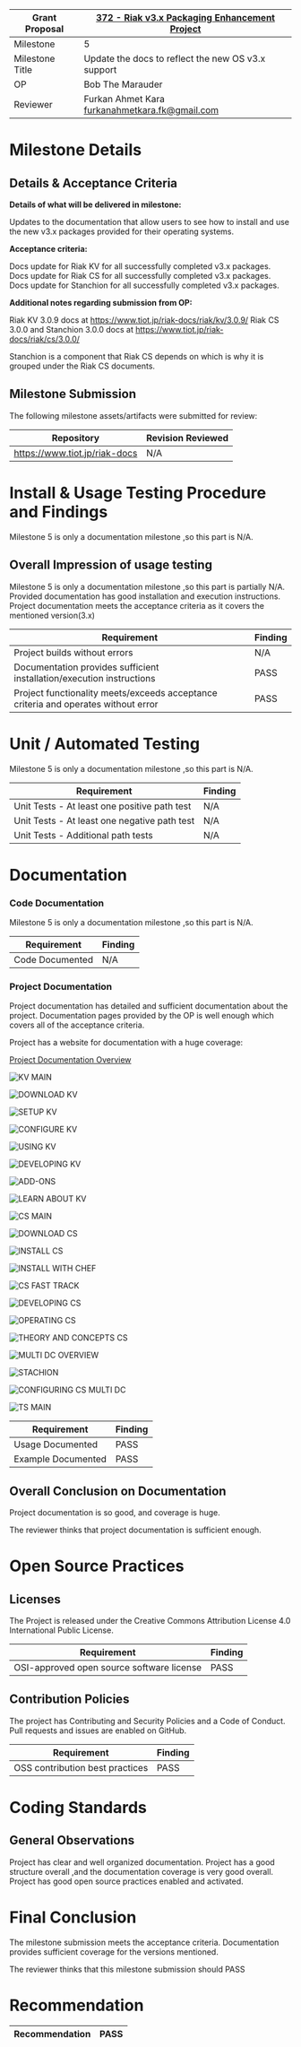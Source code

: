 Grant Proposal | [372 - Riak v3.x Packaging Enhancement Project](https://portal.devxdao.com/public-proposals/372)
------------ | -------------
Milestone | 5
Milestone Title | Update the docs to reflect the new OS v3.x support
OP | Bob The Marauder
Reviewer | Furkan Ahmet Kara <furkanahmetkara.fk@gmail.com>

# Milestone Details

## Details & Acceptance Criteria

**Details of what will be delivered in milestone:**

Updates to the documentation that allow users to see how to install and use the new v3.x packages provided for their operating systems.

**Acceptance criteria:**

Docs update for Riak KV for all successfully completed v3.x packages.
Docs update for Riak CS for all successfully completed v3.x packages.
Docs update for Stanchion for all successfully completed v3.x packages.

**Additional notes regarding submission from OP:**

Riak KV 3.0.9 docs at https://www.tiot.jp/riak-docs/riak/kv/3.0.9/
Riak CS 3.0.0 and Stanchion 3.0.0 docs at https://www.tiot.jp/riak-docs/riak/cs/3.0.0/

Stanchion is a component that Riak CS depends on which is why it is grouped under the Riak CS documents.

## Milestone Submission

The following milestone assets/artifacts were submitted for review:

Repository | Revision Reviewed
------------ | -------------
https://www.tiot.jp/riak-docs | N/A

# Install & Usage Testing Procedure and Findings

Milestone 5 is only a documentation milestone ,so this part is N/A.

## Overall Impression of usage testing

Milestone 5 is only a documentation milestone ,so this part is partially N/A. Provided documentation has good installation and execution instructions. Project documentation meets the acceptance criteria as it covers the mentioned version(3.x)

Requirement | Finding
------------ | -------------
Project builds without errors | N/A 
Documentation provides sufficient installation/execution instructions | PASS
Project functionality meets/exceeds acceptance criteria and operates without error | PASS

# Unit / Automated Testing

Milestone 5 is only a documentation milestone ,so this part is N/A.

Requirement | Finding
------------ | -------------
Unit Tests - At least one positive path test | N/A
Unit Tests - At least one negative path test | N/A
Unit Tests - Additional path tests | N/A

# Documentation

### Code Documentation

Milestone 5 is only a documentation milestone ,so this part is N/A.

Requirement | Finding
------------ | -------------
Code Documented | N/A

### Project Documentation

Project documentation has detailed and sufficient documentation about the project. Documentation pages provided by the OP is well enough which covers all of the acceptance criteria.

Project has a website for documentation with a huge coverage:

[Project Documentation Overview](https://www.tiot.jp/riak-docs/)

![KV MAIN](assets/kv1.png)

![DOWNLOAD KV](assets/kv2.png)

![SETUP KV](assets/kv3.png)

![CONFIGURE KV](assets/kv4.png)

![USING KV](assets/kv5.png)

![DEVELOPING KV](assets/kv6.png)

![ADD-ONS](assets/kv7.png)

![LEARN ABOUT KV](assets/kv8.png)

![CS MAIN](assets/cs1.png)

![DOWNLOAD CS](assets/cs2.png)

![INSTALL CS](assets/cs3.png)

![INSTALL WITH CHEF](assets/cs4.png)

![CS FAST TRACK](assets/cs5.png)

![DEVELOPING CS](assets/cs6.png)

![OPERATING CS](assets/cs7.png)

![THEORY AND CONCEPTS CS](assets/cs8.png)

![MULTI DC OVERVIEW](assets/cs9.png)

![STACHION](assets/cs10.png)

![CONFIGURING CS MULTI DC](assets/cs11.png)

![TS MAIN](assets/ts1.png)
        

Requirement | Finding
------------ | -------------
Usage Documented | PASS 
Example Documented | PASS

## Overall Conclusion on Documentation

Project documentation is so good, and coverage is huge.

The reviewer thinks that project documentation is sufficient enough. 

# Open Source Practices

## Licenses

The Project is released under the Creative Commons Attribution License 4.0 International Public License.

Requirement | Finding
------------ | -------------
OSI-approved open source software license | PASS

## Contribution Policies

The project has Contributing and Security Policies and a Code of Conduct. Pull requests and issues are enabled on GitHub.

Requirement | Finding
------------ | -------------
OSS contribution best practices | PASS

# Coding Standards

## General Observations

Project has clear and well organized documentation. Project has a good structure overall ,and the documentation coverage is very good overall. Project has good open source practices enabled and activated.

# Final Conclusion

The milestone submission meets the acceptance criteria. Documentation provides sufficient coverage for the versions mentioned.

The reviewer thinks that this milestone submission should PASS

# Recommendation

Recommendation | PASS
------------ | -------------

